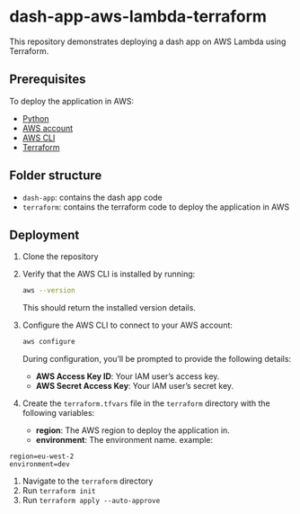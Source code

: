 # dash-app-aws-lambda-terraform

This repository demonstrates deploying a dash app on AWS Lambda using Terraform.

## Prerequisites

To deploy the application in AWS:
- [Python](https://www.python.org/downloads/)
- [AWS account](https://aws.amazon.com/free/)
- [AWS CLI](https://aws.amazon.com/cli/)
- [Terraform](https://www.terraform.io/downloads)

## Folder structure

- `dash-app`: contains the dash app code
- `terraform`: contains the terraform code to deploy the application in AWS

## Deployment

1. Clone the repository
2. Verify that the AWS CLI is installed by running:   
     ```bash
     aws --version
     ```  
     This should return the installed version details.  

3. Configure the AWS CLI to connect to your AWS account:  
     ```bash
     aws configure
     ```  
     During configuration, you’ll be prompted to provide the following details:
     - **AWS Access Key ID**: Your IAM user’s access key.
     - **AWS Secret Access Key**: Your IAM user’s secret key.

4. Create the `terraform.tfvars` file in the `terraform` directory with the following variables:
   - **region**: The AWS region to deploy the application in.
   - **environment**: The environment name.
  example: 
  ```
  region=eu-west-2
  environment=dev
  ```
   
1. Navigate to the `terraform` directory
2. Run `terraform init`
3. Run `terraform apply --auto-approve`

